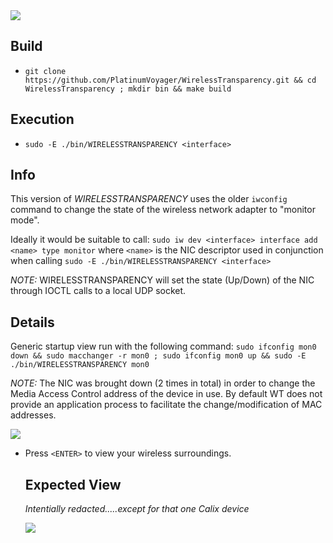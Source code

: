 <img src="https://github.com/user-attachments/assets/b0a6d560-96e1-4b0d-90a2-472fb3c4f316">


## Build
* `git clone https://github.com/PlatinumVoyager/WirelessTransparency.git && cd WirelessTransparency ; mkdir bin && make build`

## Execution
* `sudo -E ./bin/WIRELESSTRANSPARENCY <interface>`

## Info
This version of _WIRELESSTRANSPARENCY_ uses the older `iwconfig` command to change the state of the wireless network adapter to "monitor mode".

Ideally it would be suitable to call: `sudo iw dev <interface> interface add <name> type monitor` where `<name>` is the NIC descriptor used in conjunction when calling `sudo -E ./bin/WIRELESSTRANSPARENCY <interface>`

_NOTE:_ WIRELESSTRANSPARENCY will set the state (Up/Down) of the NIC through IOCTL calls to a local UDP socket.

## Details

Generic startup view run with the following command: `sudo ifconfig mon0 down && sudo macchanger -r mon0 ; sudo ifconfig mon0 up && sudo -E ./bin/WIRELESSTRANSPARENCY mon0`

_NOTE:_ The NIC was brought down (2 times in total) in order to change the Media Access Control address of the device in use. By default WT does not provide an application process to facilitate the change/modification of MAC addresses.

<img src="https://github.com/user-attachments/assets/6cae6ed5-6d92-4a22-b0d7-8dd1951b97b1">


* Press `<ENTER>` to view your wireless surroundings.

  ## Expected View
  _Intentially redacted.....except for that one Calix device_

  <img src="https://github.com/user-attachments/assets/68e45b77-662b-44c5-975d-f37bb80ddade">
